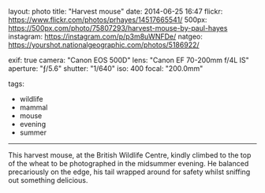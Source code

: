 layout: photo
title: "Harvest mouse"
date: 2014-06-25 16:47
flickr: https://www.flickr.com/photos/prhayes/14517665541/
500px: https://500px.com/photo/75807293/harvest-mouse-by-paul-hayes
instagram: https://instagram.com/p/p3m8uWNFDe/
natgeo: https://yourshot.nationalgeographic.com/photos/5186922/

exif: true
camera: "Canon EOS 500D"
lens: "Canon EF 70-200mm f/4L IS"
aperture: "ƒ/5.6"
shutter: "1/640"
iso: 400
focal: "200.0mm"

tags:
  - wildlife
  - mammal
  - mouse
  - evening
  - summer
---

This harvest mouse, at the British Wildlife Centre, kindly climbed to the top of the wheat to be photographed in the midsummer evening. He balanced precariously on the edge, his tail wrapped around for safety whilst sniffing out something delicious.
